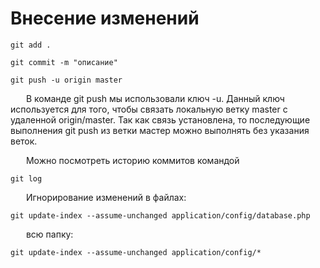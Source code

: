 # Внесение изменений

```git add .```

```git commit -m "описание"```

```git push -u origin master```

   В команде git push мы использовали ключ -u. Данный ключ используется для того, чтобы связать локальную ветку master с удаленной origin/master. Так как связь установлена, то последующие выполнения git push из ветки мастер можно выполнять без указания веток.

&emsp; &ensp;Можно посмотреть историю коммитов командой

```git log```

&emsp; &ensp;Игнорирование изменений в файлах:

```git update-index --assume-unchanged application/config/database.php```

&emsp; &ensp;всю папку:

```git update-index --assume-unchanged application/config/*```


